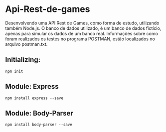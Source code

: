 # Api-Rest-de-games
 Desenvolvendo uma API Rest de Games, como forma de estudo, utilizando também Node.js.
 O banco de dados utilizado, é um banco de dados fictício, apenas para simular os dados de um banco real.
 Informações sobre como foram realizados os testes no programa POSTMAN, estão localizados no arquivo postman.txt.

## Initializing:
```
npm init
```

## Module: Express
```
npm install express --save
```

## Module: Body-Parser
```
npm install body-parser --save
```